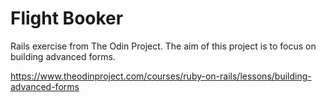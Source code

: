 # Flight Booker

Rails exercise from The Odin Project. The aim of this project is to focus on building advanced forms.

https://www.theodinproject.com/courses/ruby-on-rails/lessons/building-advanced-forms
